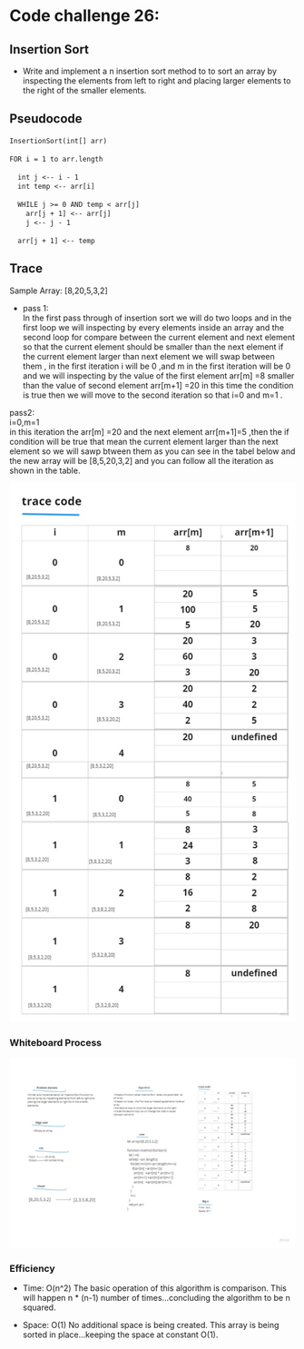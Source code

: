 # Code challenge 26:

## Insertion Sort
<!-- Description of the challenge -->
- Write and implement a n insertion sort method to to sort an array by inspecting the elements from left to right and placing larger elements to the right of the smaller elements.  


## Pseudocode  
        
    InsertionSort(int[] arr)

    FOR i = 1 to arr.length

      int j <-- i - 1
      int temp <-- arr[i]

      WHILE j >= 0 AND temp < arr[j]
        arr[j + 1] <-- arr[j]
        j <-- j - 1

      arr[j + 1] <-- temp  
       

    


## Trace  

Sample Array: [8,20,5,3,2]  

- pass 1:  
In the first pass through of insertion sort we will do two loops and in the first loop we will inspecting by every elements inside an array and the second loop for compare between the current element and next element so that the current element should be smaller than the next element if the current element larger than next element we will swap between them , in the first iteration i will be 0 ,and m in the first iteration will be  0 and we will inspecting by the value of the first element arr[m] =8 smaller than the value of second element arr[m+1] =20 in this time the condition is true then we will move to the second iteration so that i=0 and m=1 .  

pass2:  
i=0,m=1  
in this iteration the arr[m] =20 and the next element arr[m+1]=5 ,then the if condition will be true that mean the current element larger than the next element so we will sawp btween them as you can see in the tabel below and the new array will be [8,5,20,3,2] and you can follow  all the iteration as shown in the table.

![image](./assets/InsertionSortArray_tracecode.jpg) 
### Whiteboard Process
<!-- Embedded whiteboard image -->

![image](./assets/InsertionSortArray.jpg)

### Efficiency
<!-- What approach did you take? Discuss Why. What is the Big O space/time for this approach? -->


 - Time: O(n^2)
The basic operation of this algorithm is comparison. This will happen n * (n-1) number of times…concluding the algorithm to be n squared.  

 - Space: O(1)
No additional space is being created. This array is being sorted in place…keeping the space at constant O(1).